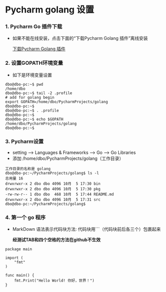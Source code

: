Pycharm golang 设置
==

### 1. Pycharm Go 插件下载
- 如果不能在线安装，点击下面的“下载Pycharm Golang 插件”离线安装

  [下载Pycharm Golang 插件](https://plugins.jetbrains.com/plugin/5047)

### 2. 设置GOPATH环境变量
  
- 如下是环境变量设置
```
dbo@dbo-pc:~$ pwd
/home/dbo
dbo@dbo-pc:~$ tail -2 .profile 
# add for golang begin
export GOPATH=/home/dbo/PycharmProjects/golang
dbo@dbo-pc:~$ 
dbo@dbo-pc:~$ . .profile 
dbo@dbo-pc:~$ 
dbo@dbo-pc:~$ echo $GOPATH
/home/dbo/PycharmProjects/golang
dbo@dbo-pc:~$
```
### 3. Pycharm设置
- setting --> Languages & Frameworks --> Go --> Go Libraries
- 添加 /home/dbo/PycharmProjects/golang（工作目录）
```
工作目录的名称是 golang
dbo@dbo-pc:~/PycharmProjects/golang$ ls -l
总用量 16
drwxrwxr-x 2 dbo dbo 4096 10月  5 17:30 bin
drwxrwxr-x 2 dbo dbo 4096 10月  5 17:30 pkg
-rw-rw-r-- 1 dbo dbo  468 10月  5 17:44 README.md
drwxrwxr-x 2 dbo dbo 4096 10月  5 17:31 src
dbo@dbo-pc:~/PycharmProjects/golang$
```
### 4. 第一个 go 程序
- MarkDown 语法表示代码块方法:
  代码块用```（代码块前后各三个）包裹起来

  **经测试TAB和四个空格的方法在github不生效**

```
package main

import (
    "fmt"
)

func main() {
    fmt.Print("Hello World! 你好，世界！")
}
```
